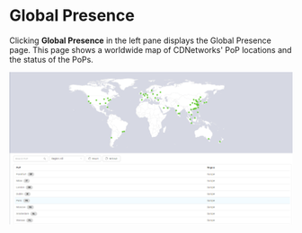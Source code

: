 # Global Presence

Clicking **Global Presence** in the left pane displays the Global Presence page. This page shows a worldwide map of CDNetworks' PoP locations and the status of the PoPs.

![null](</docs/resources/images/global-presence-w-numbers.png>)


